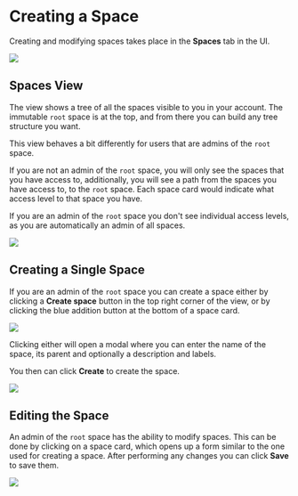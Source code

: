 # Creating a Space

Creating and modifying spaces takes place in the **Spaces** tab in the UI.

![](<../../assets/screenshots/spaces-tab.png>)

## Spaces View

The view shows a tree of all the spaces visible to you in your account. The immutable `root` space is at the top, and from there you can build any tree structure you want.

This view behaves a bit differently for users that are admins of the `root` space.

If you are not an admin of the `root` space, you will only see the spaces that you have access to, additionally, you will see a path from the spaces you have access to, to the `root` space.
Each space card would indicate what access level to that space you have.

If you are an admin of the `root` space you don't see individual access levels, as you are automatically an admin of all spaces.

![](<../../assets/screenshots/spaces_access_propagation.png>)

## Creating a Single Space

If you are an admin of the `root` space you can create a space either by clicking a **Create space** button in the top right corner of the view, or by clicking the blue addition button at the bottom of a space card.

![](<../../assets/screenshots/spaces-create-button.png>)

Clicking either will open a modal where you can enter the name of the space, its parent and optionally a description and labels.

You then can click **Create** to create the space.

![](<../../assets/screenshots/spaces-create-form.png>)

## Editing the Space

An admin of the `root` space has the ability to modify spaces. This can be done by clicking on a space card, which opens up a form similar to the one used for creating a space. After performing any changes you can click **Save** to save them.

![](<../../assets/screenshots/spaces-edit-form.png>)
